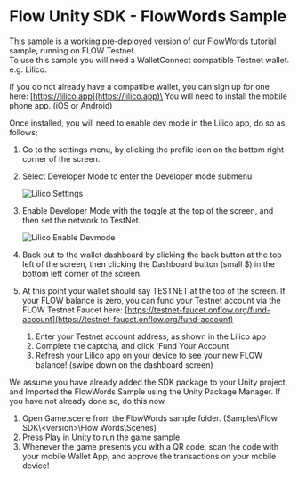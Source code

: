 # Flow Unity SDK - FlowWords Sample

This sample is a working pre-deployed version of our FlowWords tutorial sample, running on FLOW Testnet.\
To use this sample you will need a WalletConnect compatible Testnet wallet. e.g. Lilico.

If you do not already have a compatible wallet, you can sign up for one here: [https://lilico.app](https://lilico.app)\
You will need to install the mobile phone app. (iOS or Android)

Once installed, you will need to enable dev mode in the Lilico app, do so as follows;
1. Go to the settings menu, by clicking the profile icon on the bottom right corner of the screen.
2. Select Developer Mode to enter the Developer mode submenu

    ![Lilico Settings](../media/Lilico_Settings.jpg)

3. Enable Developer Mode with the toggle at the top of the screen, and then set the network to TestNet.

    ![Lilico Enable Devmode](../media/Lilico_TestnetEnable.jpg)

4. Back out to the wallet dashboard by clicking the back button at the top left of the screen, then clicking the Dashboard button (small $) in the bottom left corner of the screen.
5. At this point your wallet should say TESTNET at the top of the screen. If your FLOW balance is zero, you can fund your Testnet account via the FLOW Testnet Faucet here: [https://testnet-faucet.onflow.org/fund-account](https://testnet-faucet.onflow.org/fund-account)
    1. Enter your Testnet account address, as shown in the Lilico app
    2. Complete the captcha, and click 'Fund Your Account'
    3. Refresh your Lilico app on your device to see your new FLOW balance! (swipe down on the dashboard screen)

We assume you have already added the SDK package to your Unity project, and Imported the FlowWords Sample using the Unity Package Manager.
If you have not already done so, do this now.

1. Open Game.scene from the FlowWords sample folder. (Samples\Flow SDK\\\<version>\Flow Words\Scenes)
2. Press Play in Unity to run the game sample.
3. Whenever the game presents you with a QR code, scan the code with your mobile Wallet App, and approve the transactions on your mobile device!